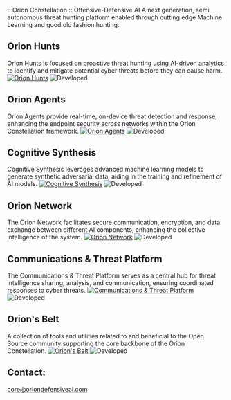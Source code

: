:: Orion Constellation :: Offensive-Defensive AI
A next generation, semi autonomous threat hunting platform enabled through cutting edge Machine Learning and good old fashion hunting.

## Orion Hunts
Orion Hunts is focused on proactive threat hunting using AI-driven analytics to identify and mitigate potential cyber threats before they can cause harm.
[![Orion Hunts](https://img.shields.io/badge/GitHub-Orion_Hunts-blue?style=flat&logo=github)](https://github.com/orion-constellation/orion-poc)
![Developed](https://img.shields.io/badge/Developed-InDev-yellow)

## Orion Agents
Orion Agents provide real-time, on-device threat detection and response, enhancing the endpoint security across networks within the Orion Constellation framework.
[![Orion Agents](https://img.shields.io/badge/GitHub-Orion_Agents-blue?style=flat&logo=github)](https://github.com/orion-constellation/Orion-Agents)
![Developed](https://img.shields.io/badge/Developed-InDev-yellow)

## Cognitive Synthesis
Cognitive Synthesis leverages advanced machine learning models to generate synthetic adversarial data, aiding in the training and refinement of AI models.
[![Cognitive Synthesis](https://img.shields.io/badge/GitHub-Cognitive_Synthesis-blue?style=flat&logo=github)](https://github.com/orion-constellation/Cognitive-Synthesis)
![Developed](https://img.shields.io/badge/Developed-Yes-green)

## Orion Network
The Orion Network facilitates secure communication, encryption, and data exchange between different AI components, enhancing the collective intelligence of the system.
[![Orion Network](https://img.shields.io/badge/GitHub-Orion_Network-blue?style=flat&logo=github)](https://github.com/orion-constellation/Orion-Network)
![Developed](https://img.shields.io/badge/Developed-No-red)

## Communications & Threat Platform
The Communications & Threat Platform serves as a central hub for threat intelligence sharing, analysis, and communication, ensuring coordinated responses to cyber threats.
[![Communications & Threat Platform](https://img.shields.io/badge/GitHub-Communications_&_Threat_Platform-blue?style=flat&logo=github)](https://github.com/YourOrganization/Communications-Threat-Platform)
![Developed](https://img.shields.io/badge/Developed-No-red)

## Orion's Belt
A collection of tools and utilities related to and beneficial to the Open Source community supporting the core backbone of the Orion Constellation.
[![Orion's Belt](https://img.shields.io/badge/GitHub-Orion's_Belt-blue?style=flat&logo=github)](https://github.com/orion-constellation/Orions-Belt)
![Developed](https://img.shields.io/badge/Developed-No-red)


## Contact:
core@oriondefensiveai.com
